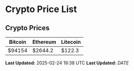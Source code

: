 # Crypto Price List

## Crypto Prices
| Bitcoin | Ethereum | Litecoin |
| ------- | -------- | -------- |
| $94154 | $2644.2 | $122.3 |
**Last Updated:** 2025-02-24 19:38 UTC
**Last Updated:** $DATE$
